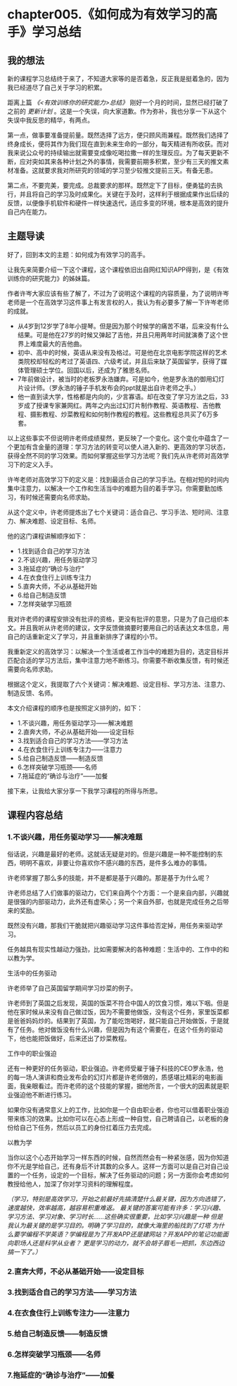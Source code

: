 # chapter005.《如何成为有效学习的高手》学习总结

## 我的想法
 
新的课程学习总结终于来了，不知道大家等的是否着急，反正我是挺着急的，因为我已经道尽了自己关于学习的积累。

距离上篇 *《<有效训练你的研究能力>总结》* 刚好一个月的时间，显然已经打破了之前的 *更新计划* 。这是一个失误，向大家道歉。作为弥补，我也分享一下从这个失误中我反思的精华，有两点。

第一点，做事要准备提前量。既然选择了远方，便只顾风雨兼程。既然我们选择了终身成长，便将其作为我们现在直到未来生命的一部分，每天精进有所收获。而对我来说公众号的持续输出就需要变成像吃喝拉撒一样的生理反应。为了每天更新不断，应对突如其来各种计划之外的事情，我需要前期多积累，至少有三天的推文素材准备。这就要求我对所研究的领域的学习至少较推文提前三天。有备无患。

第二点，不要完美，要完成。总裁要求的那样。既然定下了目标，便勇猛的去执行，并且将自己的学习及时成果化。关键在于及时，这样利于根据成果作出后续的反馈，以便像手机软件和硬件一样快速迭代，适应多变的环境，根本是高效的提升自己内在能力。

## 主题导读

好了，回到本文的主题：如何成为有效学习的高手。

让我先来简要介绍一下这个课程，这个课程依旧出自网红知识APP得到，是《有效训练你的研究能力》的姊妹篇。

作者许岑大家应该有些了解了，不过为了说明这个课程的内容质量，为了说明许岑老师是一个在高效学习这件事上有发言权的人，我认为有必要多了解一下许岑老师的成就。

- 从4岁到12岁学了8年小提琴。但是因为那个时候学的痛苦不堪，后来没有什么结果。可是他在27岁的时候又弹起了吉他，并且只用两年时间就演奏了这个世界上难度最大的吉他曲。
- 初中、高中的时候，英语从来没有及格过。可是他在北京电影学院这样的艺术类院校却轻松的考过了英语四、六级考试，并且后来缺了英国留学，获得了媒体管理硕士学位。回国以后，还成为了雅思名师。
- 7年前做设计，被当时的老板罗永浩嫌弃。可是如今，他是罗永浩的御用幻灯片设计师。（罗永浩的锤子手机发布会的ppt就是出自许老师之手。）
- 他一直到读大学，性格都是内向的，少言寡语。却在改变了学习方法之后，33岁成了授课专家兼网红。两年之内出过幻灯片制作教程、英语教程、吉他教程、摄影教程、炒菜教程和如何制作教程的教程。这些教程总共买了6万多套。

以上这些事实不但说明许老师成绩斐然，更反映了一个变化。这个变化中蕴含了一个更加有含金量的道理：学习方法的转变可以使人进入新的、更高效的学习状态，获得全然不同的学习效果。而如何掌握这些学习方法呢？我们先从许老师对高效学习下的定义入手。

许岑老师对高效学习下的定义是：找到最适合自己的学习手法。在相对短的时间内集中注意力，以解决一个工作和生活当中的难题为目的着手学习。你需要勤加练习，有时候还需要向名师求助。

从这个定义中，许老师提炼出了七个关键词：适合自己、学习手法、短时间、注意力、解决难题、设定目标、名师。

他的这门课程讲解顺序如下：
- 1.找到适合自己的学习方法
- 2.不谈兴趣，用任务驱动学习
- 3.拖延症的“确诊与治疗”
- 4.在衣食住行上训练专注力
- 5.直奔大师，不必从基础开始
- 6.给自己制造反馈
- 7.怎样突破学习瓶颈

我对许老师的课程安排没有批评的资格，更没有批评的意思，只是为了自己组织本文。并且我听从许老师的建议，文字反馈做摘要时要用自己的话表达文本信息，用自己的话重新定义了学习，并且重新排序了课程的小节。

我重新定义的高效学习：以解决一个生活或者工作当中的难题为目的，选定目标并匹配合适的学习方法后，集中注意力地不断练习。你需要不断收集反馈，有时候还需要向名师求助。

根据这个定义，我提取了六个关键词：解决难题、设定目标、学习方法、注意力、制造反馈、名师。

本文介绍课程的顺序也是按照定义排列的，如下：
- 1.不谈兴趣，用任务驱动学习——解决难题
- 2.直奔大师，不必从基础开始——设定目标
- 3.找到适合自己的学习方法——学习方法
- 4.在衣食住行上训练专注力——注意力
- 5.给自己制造反馈——制造反馈
- 6.怎样突破学习瓶颈——名师
- 7.拖延症的“确诊与治疗”——加餐

接下来，让我给大家分享一下我学习课程的所得与所思。

## 课程内容总结

### 1.不谈兴趣，用任务驱动学习——解决难题

俗话说，兴趣是最好的老师。这就话无疑是对的。但是兴趣是一种不能控制的东西，明明不喜欢，非要让你喜欢你不感兴趣的东西，是件多么难办的事情。

许老师掌握了那么多的技能，并不是都是基于兴趣的。那是基于为什么呢？

许老师总结了人们做事的驱动力，它们来自两个个方面：一个是来自内部，兴趣就是很强的内部驱动力，此外还有虚荣心；另一个来自外部，也就是完成任务之后带来的奖励。

既然没有兴趣，那我们干脆就把兴趣驱动学习这件事给否定掉，用任务来驱动学习。

任务越具有现实性越动力强劲，比如需要解决的各种难题：生活中的、工作中的和以教为学。

生活中的任务驱动

许老师举了自己英国留学期间学习炒菜的例子。

许老师到了英国之后发现，英国的饭菜不符合中国人的饮食习惯，难以下咽。但是他在家时候从来没有自己做过饭，因为不需要他做饭，没有这个任务，家里饭菜都是爸爸妈妈炒的。结果到了英国，为了能吃饱喝好，就只能自己开始做饭，于是就有了任务。他对做饭没有什么兴趣，但是因为有这个需要在，在这个任务的驱动下，他也能把饭做好，后来还出了炒菜教程。

工作中的职业强迫

还有一种更好的任务驱动，职业强迫。许老师受雇于锤子科技的CEO罗永浩，他的每一场人演讲和商业发布会的幻灯片都是许老师做的，质感堪比精彩的电影画面，我亲眼看过。而许老师的这个技能的掌握，据他所言，一个很大的因素就是职业强迫他不断进行练习。

如果你没有通常意义上的工作，比如你是一个自由职业者，你也可以借着职业强迫带来练习的效果。比如你可以在心态上形成一种自觉，自己聘请自己，以老板的身份给自己下任务，然后以员工的身份扛着压力去完成。

以教为学

当你以这个心态开始学习一样东西的时候，自然而然会有一种紧张感，因为你知道你不光是学给自己，还有身后不计其数的众多人。这样一方面可以是自己对自己设置的一个任务，设定的一个目标，解决了任务驱动的问题；另一方面你会考虑如何教授给他人，加深了你对学习资料的理解程度。



 *（学习，特别是高效学习，开始之前最好先搞清楚什么最关键，因为方向选错了，速度越快，效率越高，越容易积重难返。
最关键的答案可能有许多：学习兴趣、学习方法、学习对象、学习时长……这些确实很重要，比如学习兴趣是一种
但是我认为最关键的是学习目的。明确了学习目的，就像大海里的船找到了灯塔
为什么要学编程不学英语？学编程是为了开发APP还是建网站？开发APP的笔记功能面向职场人还是科学从业者？
更是学习的动力，就不会胡子眉毛一把抓，东边西边搞一下了。）* 


### 2.直奔大师，不必从基础开始——设定目标

### 3.找到适合自己的学习方法——学习方法

### 4.在衣食住行上训练专注力——注意力

### 5.给自己制造反馈——制造反馈

### 6.怎样突破学习瓶颈——名师

### 7.拖延症的“确诊与治疗”——加餐
